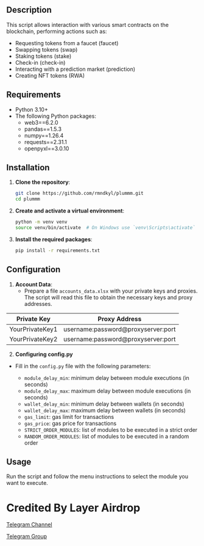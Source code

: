 ## Description

This script allows interaction with various smart contracts on the blockchain, performing actions such as:
- Requesting tokens from a faucet (faucet)
- Swapping tokens (swap)
- Staking tokens (stake)
- Check-in (check-in)
- Interacting with a prediction market (prediction)
- Creating NFT tokens (RWA)

## Requirements

- Python 3.10+
- The following Python packages:
  - web3==6.2.0
  - pandas==1.5.3
  - numpy==1.26.4
  - requests==2.31.1
  - openpyxl==3.0.10

## Installation

1. **Clone the repository**:
    ```bash
    git clone https://github.com/rmndkyl/plummm.git
    cd plummm
    ```

2. **Create and activate a virtual environment**:
    ```bash
    python -m venv venv
    source venv/bin/activate  # On Windows use `venv\Scripts\activate`
    ```

3. **Install the required packages**:
    ```bash
    pip install -r requirements.txt
    ```

## Configuration

1. **Account Data**:
   - Prepare a file `accounts_data.xlsx` with your private keys and proxies. The script will read this file to obtain the necessary keys and proxy addresses.


  | Private Key                      | Proxy Address                      |
  |----------------------------------|------------------------------------|
  | YourPrivateKey1                  | username:password@proxyserver:port |
  | YourPrivateKey2                  | username:password@proxyserver:port |


2. **Configuring config.py**
   
  - Fill in the `config.py` file with the following parameters:

    - `module_delay_min`: minimum delay between module executions (in seconds)
    - `module_delay_max`: maximum delay between module executions (in seconds)
    - `wallet_delay_min`: minimum delay between wallets (in seconds)
    - `wallet_delay_max`: maximum delay between wallets (in seconds)
    - `gas_limit`: gas limit for transactions
    - `gas_price`: gas price for transactions
    - `STRICT_ORDER_MODULES`: list of modules to be executed in a strict order
    - `RANDOM_ORDER_MODULES`: list of modules to be executed in a random order

## Usage

Run the script and follow the menu instructions to select the module you want to execute.

# Credited By Layer Airdrop
[Telegram Channel](https://t.me/layerairdrop)

[Telegram Group](https://t.me/layerairdropdiskusi)
